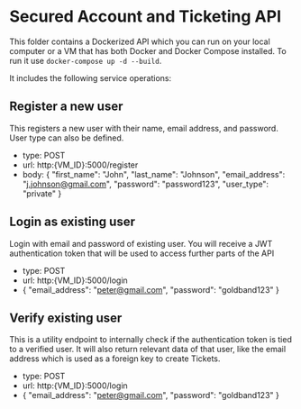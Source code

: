 # Secured Account and Ticketing API

This folder contains a Dockerized API which you can run on your local computer or a VM that has both Docker and Docker Compose installed. To run it use `docker-compose up -d --build`.

It includes the following service operations:

## Register a new user
This registers a new user with their name, email address, and password. User type can also be defined.

- type: POST
- url: http:{VM_ID}:5000/register
- body: {
	"first_name": "John",
	"last_name": "Johnson",
	"email_address": "j.johnson@gmail.com",
	"password": "password123",
	"user_type": "private"
}

## Login as existing user
Login with email and password of existing user. You will receive a JWT authentication token that will be used to access further parts of the API

- type: POST
- url: http:{VM_ID}:5000/login
- {
	"email_address": "peter@gmail.com",
	"password": "goldband123"
}

## Verify existing user
This is a utility endpoint to internally check if the authentication token is tied to a verified user. It will also return relevant data of that user, like the email address which is used as a foreign key to create Tickets.

- type: POST
- url: http:{VM_ID}:5000/login
- {
	"email_address": "peter@gmail.com",
	"password": "goldband123"
}
